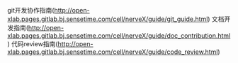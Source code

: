 git开发协作指南(http://open-xlab.pages.gitlab.bj.sensetime.com/cell/nerveX/guide/git_guide.html)
文档开发指南(http://open-xlab.pages.gitlab.bj.sensetime.com/cell/nerveX/guide/doc_contribution.html)
代码review指南(http://open-xlab.pages.gitlab.bj.sensetime.com/cell/nerveX/guide/code_review.html)